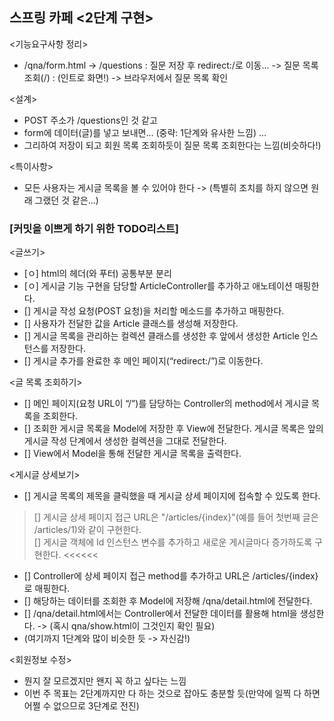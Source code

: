 ## 스프링 카페 <2단계 구현>

<기능요구사항 정리><br>
- /qna/form.html -> /questions : 질문 저장 후 redirect:/로 이동...
  -> 질문 목록 조회(/) : (인트로 화면!) -> 브라우저에서 질문 목록 확인

<설계>
- POST 주소가 /questions인 것 같고
- form에 데이터(글)를 넣고 보내면... (중략: 1단계와 유사한 느낌) ...
- 그리하여 저장이 되고 회원 목록 조회하듯이 질문 목록 조회한다는 느낌(비슷하다!)

<특이사항>
- 모든 사용자는 게시글 목록을 볼 수 있어야 한다 -> (특별히 조치를 하지 않으면 원래 그랬던 것 같은...)

### [커밋을 이쁘게 하기 위한 TODO리스트]

<글쓰기>
- [ㅇ] html의 헤더(와 푸터) 공통부분 분리
- [ㅇ] 게시글 기능 구현을 담당할 ArticleController를 추가하고 애노테이션 매핑한다.
- [] 게시글 작성 요청(POST 요청)을 처리할 메소드를 추가하고 매핑한다.
- [] 사용자가 전달한 값을 Article 클래스를 생성해 저장한다.
- [] 게시글 목록을 관리하는 컬렉션 클래스를 생성한 후 앞에서 생성한 Article 인스턴스를 저장한다.
- [] 게시글 추가를 완료한 후 메인 페이지(“redirect:/”)로 이동한다.

<글 목록 조회하기>
- [] 메인 페이지(요청 URL이 “/”)를 담당하는 Controller의 method에서 게시글 목록을 조회한다.
- [] 조회한 게시글 목록을 Model에 저장한 후 View에 전달한다. 게시글 목록은 앞의 게시글 작성 단계에서 생성한 컬렉션을 그대로 전달한다.
- [] View에서 Model을 통해 전달한 게시글 목록을 출력한다.

<게시글 상세보기>
- [] 게시글 목록의 제목을 클릭했을 때 게시글 상세 페이지에 접속할 수 있도록 한다.
> [] 게시글 상세 페이지 접근 URL은 "/articles/{index}"(예를 들어 첫번째 글은 /articles/1)와 같이 구현한다.<br>
> [] 게시글 객체에 Id 인스턴스 변수를 추가하고 새로운 게시글마다 증가하도록 구현한다. <<<<<<
- [] Controller에 상세 페이지 접근 method를 추가하고 URL은 /articles/{index}로 매핑한다.
- [] 해당하는 데이터를 조회한 후 Model에 저장해 /qna/detail.html에 전달한다.
- [] /qna/detail.html에서는 Controller에서 전달한 데이터를 활용해 html을 생성한다. -> (혹시 qna/show.html이 그것인지 확인 필요)
- (여기까지 1단계와 많이 비슷한 듯 -> 자신감!)

<회원정보 수정>
- 뭔지 잘 모르겠지만 왠지 꼭 하고 싶다는 느낌
- 이번 주 목표는 2단계까지만 다 하는 것으로 잡아도 충분할 듯(만약에 일찍 다 하면 어쩔 수 없으므로 3단계로 전진)

